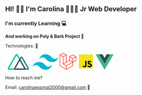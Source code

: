 <h2> HI! 👋🏻 I'm Carolina 👩🏻‍💻 Jr Web Developer </h2>

<h3>I'm currently Learning 💻 </h3>

<strong> And working on Poly & Bark Project 💛  </strong>

 Technologies: 🤠  

![Tailwindcss](nuxtjs.png) 
![Tailwindcss](tailwindcss.png) 
![Tailwindcss](laravel.png)
![Tailwindcss](javascript.png) 
![Tailwindcss](vuejs.png) 

How to reach me? <br>

Email: carolinaespinal2000@gmail.com 📩


<!---
carolinaegithub/carolinaegithub is a ✨ special ✨ repository because its `README.md` (this file) appears on your GitHub profile.
You can click the Preview link to take a look at your changes.
--->
